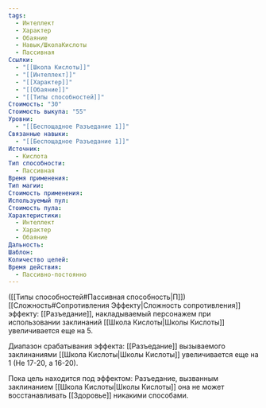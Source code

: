 ```yaml
---
tags:
  - Интеллект
  - Характер
  - Обаяние
  - Навык/ШколаКислоты
  - Пассивная
Ссылки:
  - "[[Школа Кислоты]]"
  - "[[Интеллект]]"
  - "[[Характер]]"
  - "[[Обаяние]]"
  - "[[Типы способностей]]"
Стоимость: "30"
Стоимость выкупа: "55"
Уровни:
  - "[[Беспощадное Разъедание 1]]"
Связанные навыки:
  - "[[Беспощадное Разъедание 1]]"
Источник:
  - Кислота
Тип способности:
  - Пассивная
Время применения: 
Тип магии: 
Стоимость применения: 
Используемый пул: 
Стоимость пула: 
Характеристики:
  - Интеллект
  - Характер
  - Обаяние
Дальность: 
Шаблон: 
Количество целей: 
Время действия:
  - Пассивно-постоянно
---
```

([[Типы способностей#Пассивная способность|П]]) [[Сложность#Cопротивления Эффекту|Сложность сопротивления]] эффекту: [[Разъедание]], накладываемый персонажем при использовании заклинаний [[Школа Кислоты|Школы Кислоты]] увеличивается еще на 5.

Диапазон срабатывания эффекта: [[Разъедание]] вызываемого заклинаниями [[Школа Кислоты|Школы Кислоты]] увеличивается еще на 1 (Не 17-20, а 16-20).

Пока цель находится под эффектом: Разъедание, вызванным заклинанием [[Школа Кислоты|Школы Кислоты]] она не может восстанавливать [[Здоровье]] никакими способами. 